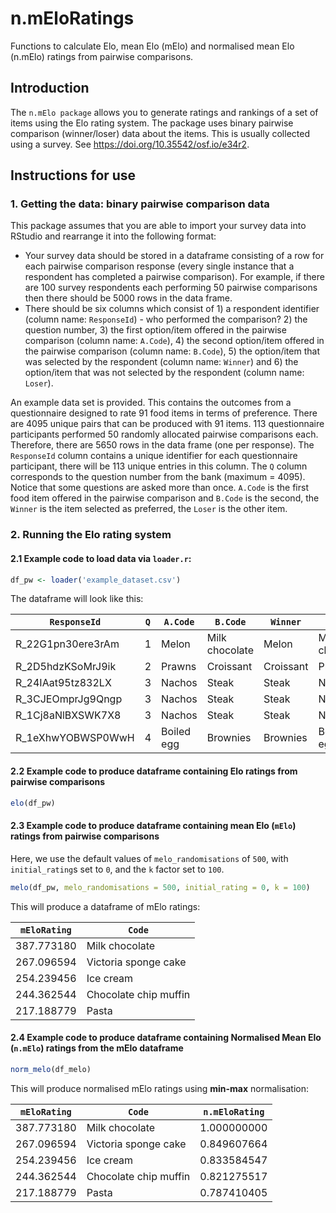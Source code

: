 # n.mEloRatings

Functions to calculate Elo, mean Elo (mElo) and normalised mean Elo (n.mElo) ratings from pairwise comparisons.

## Introduction
The `n.mElo package` allows you to generate ratings and rankings of a set of items using the Elo rating system. The package uses binary pairwise comparison (winner/loser) data about the items. This is usually collected using a survey. See https://doi.org/10.35542/osf.io/e34r2.

## Instructions for use

### 1. Getting the data: binary pairwise comparison data

This package assumes that you are able to import your survey data into RStudio and rearrange it into the following format:
* Your survey data should be stored in a dataframe consisting of a row for each pairwise comparison response (every single instance that a respondent has completed a pairwise comparison). For example, if there are 100 survey respondents each performing 50 pairwise comparisons then there should be 5000 rows in the data frame.
* There should be six columns which consist of 1) a respondent identifier (column name: `ResponseId`) - who performed the comparison? 2) the question number, 3) the first option/item offered in the pairwise comparison (column name: `A.Code`), 4) the second option/item offered in the pairwise comparison (column name: `B.Code`), 5) the option/item that was selected by the respondent (column name: `Winner`) and 6) the option/item that was not selected by the respondent (column name: `Loser`).

An example data set is provided. This contains the outcomes from a questionnaire designed to rate 91 food items in terms of preference. There are 4095 unique pairs that can be produced with 91 items. 113 questionnaire participants performed 50 randomly allocated pairwise comparisons each. Therefore, there are 5650 rows in the data frame (one per response). The `ResponseId` column contains a unique identifier for each questionnaire participant, there will be 113 unique entries in this column. The `Q` column corresponds to the question number from the bank (maximum = 4095). Notice that some questions are asked more than once. `A.Code` is the first food item offered in the pairwise comparison and `B.Code` is the second, the `Winner` is the item selected as preferred, the `Loser` is the other item. 

### 2. Running the Elo rating system

#### 2.1 Example code to load data via `loader.r`:

```R
df_pw <- loader('example_dataset.csv')
```

The dataframe will look like this:

|`ResponseId`|`Q`|`A.Code`|`B.Code`|`Winner`|`Loser`|
|---|---|---|---|---|---|
|R_22G1pn30ere3rAm|1|Melon|Milk chocolate|Melon|Milk chocolate|
|R_2D5hdzKSoMrJ9ik| 2|     Prawns|      Croissant| Croissant|         Prawns|
|R_24IAat95tz832LX| 3|     Nachos|          Steak|     Steak|         Nachos|
|R_3CJEOmprJg9Qngp| 3|     Nachos|          Steak|     Steak|         Nachos|
|R_1Cj8aNlBXSWK7X8| 3|     Nachos|          Steak|     Steak|         Nachos|
|R_1eXhwYOBWSP0WwH| 4| Boiled egg|       Brownies|  Brownies|     Boiled egg|

#### 2.2 Example code to produce dataframe containing Elo ratings from pairwise comparisons

```R
elo(df_pw)
```

#### 2.3 Example code to produce dataframe containing mean Elo (`mElo`) ratings from pairwise comparisons

Here, we use the default values of `melo_randomisations` of `500`, with `initial_rating`s set to `0`, and the `k` factor set to `100`.

```R
melo(df_pw, melo_randomisations = 500, initial_rating = 0, k = 100)
```

This will produce a dataframe of mElo ratings:

|`mEloRating`|                  `Code`|
|---|---|
|387.773180|        Milk chocolate |
|267.096594|  Victoria sponge cake |
|254.239456|             Ice cream|
|244.362544| Chocolate chip muffin |
|217.188779|                 Pasta|

#### 2.4 Example code to produce dataframe containing Normalised Mean Elo (`n.mElo`) ratings from the mElo dataframe

```R
norm_melo(df_melo)
```

This will produce normalised mElo ratings using **min-max** normalisation:

|`mEloRating`|                  `Code`| `n.mEloRating`|
|---|---|---|
|387.773180|        Milk chocolate | 1.000000000|
|267.096594|  Victoria sponge cake | 0.849607664|
|254.239456|             Ice cream|  0.833584547|
|244.362544| Chocolate chip muffin | 0.821275517|
|217.188779|                 Pasta|  0.787410405|




